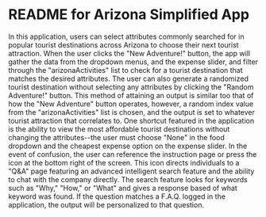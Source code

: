 # README for Arizona Simplified App

In this application, users can select attributes commonly searched for in popular tourist destinations across Arizona to choose their next tourist attraction. When the user clicks the "New Adventure!" button, the app will gather the data from the dropdown menus, and the expense slider, and filter through the "arizonaActivities" list to check for a tourist destination that matches the desired attributes. The user can also generate a randomized tourist destination without selecting any attributes by clicking the "Random Adventure!" button. This method of attaining an output is similar too that of how the "New Adventure" button operates, however, a random index value from the "arizonaActivities" list is chosen, and the output is set to whatever tourist attraction that correlates to. One shortcut featured in the application is the ability to view the most affordable tourist destinations without changing the attributes--the user must choose "None" in the food dropdown and the cheapest expense option on the expense slider. In the event of confusion, the user can reference the instruction page or press the icon at the bottom right of the screen. This icon directs individuals to a "Q&A" page featuring an advanced intelligent search feature and the ability to chat with the company directly. The search feature looks for keywords such as "Why," "How," or "What" and gives a response based of what keyword was found. If the question matches a F.A.Q. logged in the application, the output will be personalized to that question.
